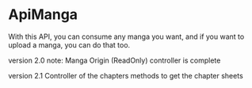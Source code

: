 # ApiManga
With this API, you can consume any manga you want, and if you want to upload a manga, you can do that too.

version 2.0 note:
Manga Origin (ReadOnly) controller is complete

version 2.1
Controller of the chapters
    methods to get the chapter sheets
